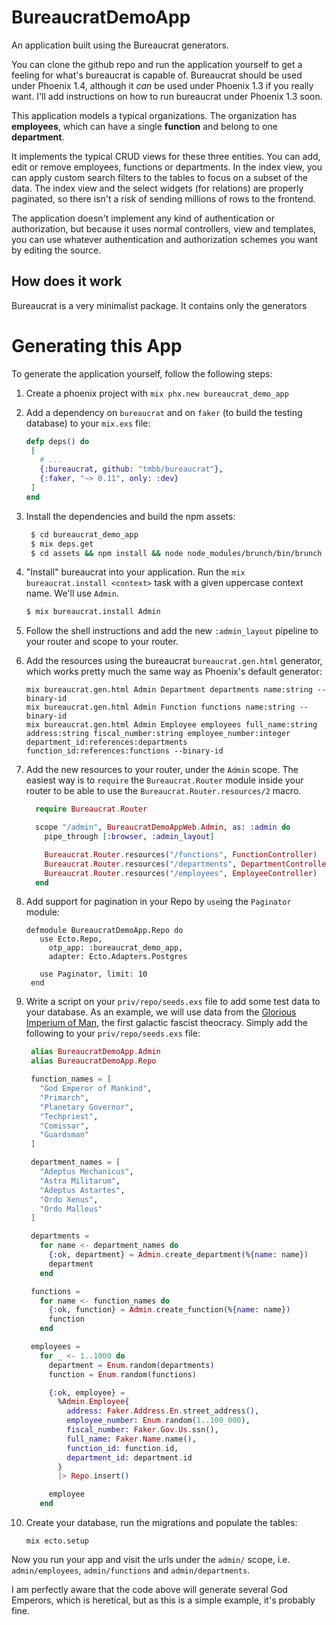 # BureaucratDemoApp

An application built using the Bureaucrat generators.

You can clone the github repo and run the application yourself to get a feeling for what's bureaucrat is capable of.
Bureaucrat should be used under Phoenix 1.4, although it *can* be used under Phoenix 1.3 if you really want.
I'll add instructions on how to run bureaucrat under Phoenix 1.3 soon.

This application models a typical organizations.
The organization has **employees**, which can have a single **function** and belong to one **department**.

It implements the typical CRUD views for these three entities.
You can add, edit or remove employees, functions or departments.
In the index view, you can apply custom search filters to the tables to focus on a subset of the data.
The index view and the select widgets (for relations) are properly paginated, so there isn't a risk of sending millions of rows to the frontend.

The application doesn't implement any kind of authentication or authorization,
but because it uses normal controllers, view and templates, you can use whatever authentication and authorization schemes you want by editing the source.

## How does it work

Bureaucrat is a very minimalist package.
It contains only the generators

# Generating this App

To generate the application yourself, follow the following steps:

1. Create a phoenix project with `mix phx.new bureaucrat_demo_app`

2. Add a dependency on `bureaucrat` and on `faker` (to build the testing database) to your `mix.exs` file:

   ```elixir
   defp deps() do
    [
      # ...
      {:bureaucrat, github: "tmbb/bureaucrat"},
      {:faker, "~> 0.11", only: :dev}
    ]
   end
   ```

3. Install the dependencies and build the npm assets:

   ```bash
    $ cd bureaucrat_demo_app
    $ mix deps.get
    $ cd assets && npm install && node node_modules/brunch/bin/brunch build
   ```

4. "Install" bureaucrat into your application.
   Run the `mix bureaucrat.install <context>` task with a given uppercase context name.
   We'll use `Admin`.

   ```bash
   $ mix bureaucrat.install Admin
   ```

5. Follow the shell instructions and add the new `:admin_layout` pipeline to your router and scope to your router.

6. Add the resources using the bureaucrat `bureaucrat.gen.html` generator, which works pretty much the same way as Phoenix's default generator:

   ```
   mix bureaucrat.gen.html Admin Department departments name:string --binary-id
   mix bureaucrat.gen.html Admin Function functions name:string --binary-id
   mix bureaucrat.gen.html Admin Employee employees full_name:string address:string fiscal_number:string employee_number:integer department_id:references:departments function_id:references:functions --binary-id
   ```

7. Add the new resources to your router, under the `Admin` scope.
   The easiest way is to `require` the `Bureaucrat.Router` module inside your
   router to be able to use the `Bureaucrat.Router.resources/2` macro.

   ```elixir
     require Bureaucrat.Router

     scope "/admin", BureaucratDemoAppWeb.Admin, as: :admin do
       pipe_through [:browser, :admin_layout]

       Bureaucrat.Router.resources("/functions", FunctionController)
       Bureaucrat.Router.resources("/departments", DepartmentController)
       Bureaucrat.Router.resources("/employees", EmployeeController)
     end
   ```

9. Add support for pagination in your Repo by `use`ing the `Paginator` module:

   ```
   defmodule BureaucratDemoApp.Repo do
      use Ecto.Repo,
        otp_app: :bureaucrat_demo_app,
        adapter: Ecto.Adapters.Postgres

      use Paginator, limit: 10
    end
   ```

8. Write a script on your `priv/repo/seeds.exs` file to add some test data to your database.
   As an example, we will use data from the [Glorious Imperium of Man](http://warhammer40k.wikia.com/wiki/Imperium_of_Man), the first galactic fascist theocracy.
   Simply add the following to your `priv/repo/seeds.exs` file:

   ```elixir
    alias BureaucratDemoApp.Admin
    alias BureaucratDemoApp.Repo

    function_names = [
      "God Emperor of Mankind",
      "Primarch",
      "Planetary Governor",
      "Techpriest",
      "Comissar",
      "Guardsman"
    ]

    department_names = [
      "Adeptus Mechanicus",
      "Astra Militarum",
      "Adeptus Astartes",
      "Ordo Xenus",
      "Ordo Malleus"
    ]

    departments =
      for name <- department_names do
        {:ok, department} = Admin.create_department(%{name: name})
        department
      end

    functions =
      for name <- function_names do
        {:ok, function} = Admin.create_function(%{name: name})
        function
      end

    employees =
      for _ <- 1..1000 do
        department = Enum.random(departments)
        function = Enum.random(functions)

        {:ok, employee} =
          %Admin.Employee{
            address: Faker.Address.En.street_address(),
            employee_number: Enum.random(1..100_000),
            fiscal_number: Faker.Gov.Us.ssn(),
            full_name: Faker.Name.name(),
            function_id: function.id,
            department_id: department.id
          }
          |> Repo.insert()

        employee
      end

   ```

9. Create your database, run the migrations and populate the tables:

   ```
   mix ecto.setup
   ```

Now you run your app and visit the urls under the `admin/` scope, i.e. `admin/employees`, `admin/functions` and `admin/departments`.

I am perfectly aware that the code above will generate several God Emperors, which is heretical, but as this is a simple example, it's probably fine.